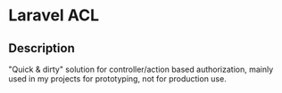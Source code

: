 # Laravel ACL

## Description 
"Quick & dirty" solution for controller/action based authorization, mainly used in my projects for prototyping, not for production use. 
